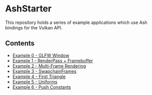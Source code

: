 # AshStarter

This repository holds a series of example applications which use Ash bindings
for the Vulkan API.

## Contents

- [Example 0 - GLFW Window](./examples/e0)
- [Example 1 - RenderPass + Framebuffer](./examples/e1)
- [Example 2 - Multi-Frame Rendering](./examples/e2)
- [Example 3 - SwapchainFrames](./examples/e3)
- [Example 4 - First Triangle](./examples/e4)
- [Example 5 - Uniforms](./examples/e5)
- [Example 6 - Push Constants](./examples/e6)
